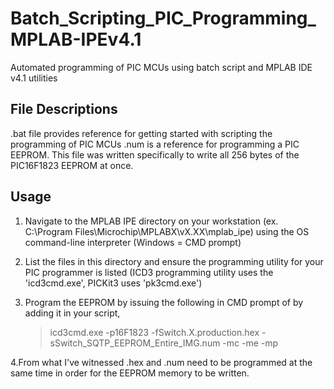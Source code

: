 # Batch_Scripting_PIC_Programming_MPLAB-IPEv4.1
Automated programming of PIC MCUs using batch script and MPLAB IDE v4.1 utilities  

## File Descriptions
.bat file provides reference for getting started with scripting the programming of PIC MCUs
.num is a reference for programming a PIC EEPROM. This file was written specifically to write all 256 bytes of the PIC16F1823 EEPROM at once.  

## Usage
1. Navigate to the MPLAB IPE directory on your workstation (ex. C:\Program Files\Microchip\MPLABX\vX.XX\mplab_ipe) using the OS command-line interpreter (Windows = CMD prompt)
2. List the files in this directory and ensure the programming utility for your PIC programmer is listed (ICD3 programming utility uses the 'icd3cmd.exe', PICKit3 uses 'pk3cmd.exe')
3. Program the EEPROM by issuing the following in CMD prompt of by adding it in your script,

   >icd3cmd.exe -p16F1823 -fSwitch.X.production.hex -sSwitch_SQTP_EEPROM_Entire_IMG.num -mc -me -mp

4.From what I've witnessed .hex and .num need to be programmed at the same time in order for the EEPROM memory to be written.
